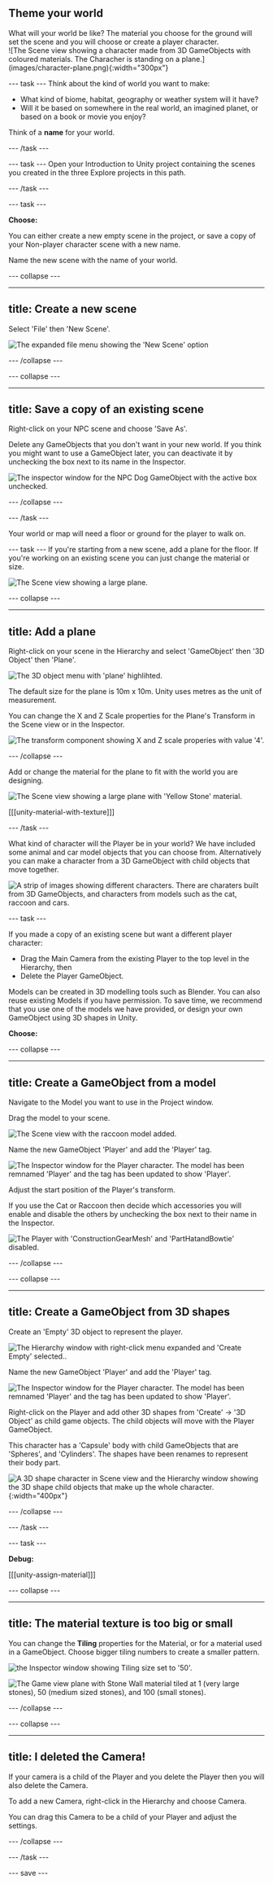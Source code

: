 ## Theme your world

<div style="display: flex; flex-wrap: wrap">
<div style="flex-basis: 200px; flex-grow: 1; margin-right: 15px;">
What will your world be like? The material you choose for the ground will set the scene and you will choose or create a player character. 

</div>
<div>
![The Scene view showing a character made from 3D GameObjects with coloured materials. The Characher is standing on a plane.](images/character-plane.png){:width="300px"}
</div>
</div>

--- task ---
Think about the kind of world you want to make: 

+ What kind of biome, habitat, geography or weather system will it have?
+ Will it be based on somewhere in the real world, an imagined planet, or based on a book or movie you enjoy?

Think of a **name** for your world. 

--- /task ---

--- task ---
Open your Introduction to Unity project containing the scenes you created in the three Explore projects in this path. 

--- /task ---

--- task ---

**Choose:**

You can either create a new empty scene in the project, or save a copy of your Non-player character scene with a new name. 

Name the new scene with the name of your world. 


--- collapse ---

---
title: Create a new scene
---

Select 'File' then 'New Scene'. 

![The expanded file menu showing the 'New Scene' option](images/new-scene.png)

--- /collapse ---

--- collapse ---

---
title: Save a copy of an existing scene
---

Right-click on your NPC scene and choose 'Save As'. 

Delete any GameObjects that you don't want in your new world. If you think you might want to use a GameObject later, you can deactivate it by unchecking the box next to its name in the Inspector. 

![The inspector window for the NPC Dog GameObject with the active box unchecked.](images/dog-inactive.png)

--- /collapse ---

--- /task ---

Your world or map will need a floor or ground for the player to walk on.

--- task ---
If you're starting from a new scene, add a plane for the floor. If you're working on an existing scene you can just change the material or size.

![The Scene view showing a large plane.](images/new-plane.png)

--- collapse ---

---
title: Add a plane
---

Right-click on your scene in the Hierarchy and select 'GameObject' then '3D Object' then 'Plane'. 

![The 3D object menu with 'plane' highlihted.](images/3D-plane.png)

The default size for the plane is 10m x 10m. Unity uses metres as the unit of measurement.

You can change the X and Z Scale properties for the Plane's Transform in the Scene view or in the Inspector. 

![The transform component showing X and Z scale properies with value '4'.](images/plane-transform.png)

--- /collapse ---

Add or change the material for the plane to fit with the world you are designing.

![The Scene view showing a large plane with 'Yellow Stone' material.](images/yellow-stone-plane.png)

[[[unity-material-with-texture]]]

--- /task ---

What kind of character will the Player be in your world? We have included some animal and car model objects that you can choose from. Alternatively you can make a character from a 3D GameObject with child objects that move together. 

![A strip of images showing different characters. There are charaters built from 3D GameObjects, and characters from models such as the cat, raccoon and cars.](images/player-examples.png)

--- task ---

If you made a copy of an existing scene but want a different player character:
+ Drag the Main Camera from the existing Player to the top level in the Hierarchy, then
+ Delete the Player GameObject. 

Models can be created in 3D modelling tools such as Blender. You can also reuse existing Models if you have permission. To save time, we recommend that you use one of the models we have provided, or design your own GameObject using 3D shapes in Unity.

**Choose:**

--- collapse ---

---
title: Create a GameObject from a model
---

Navigate to the Model you want to use in the Project window. 

Drag the model to your scene. 

![The Scene view with the raccoon model added.](images/raccoon-character.png)

Name the new GameObject 'Player' and add the 'Player' tag. 

![The Inspector window for the Player character. The model has been remnamed 'Player' and the tag has been updated to show 'Player'.](images/player-tag.png)

Adjust the start position of the Player's transform. 

If you use the Cat or Raccoon then decide which accessories you will enable and disable the others by unchecking the box next to their name in the Inspector.

![The Player with 'ConstructionGearMesh' and 'PartHatandBowtie' disabled.](images/child-disabled.png)

--- /collapse ---

--- collapse ---

---
title: Create a GameObject from 3D shapes
---

Create an 'Empty' 3D object to represent the player. 

![The Hierarchy window with right-click menu expanded and 'Create Empty' selected..](images/empty-object.png)

Name the new GameObject 'Player' and add the 'Player' tag.  

![The Inspector window for the Player character. The model has been remnamed 'Player' and the tag has been updated to show 'Player'.](images/player-tag.png)

Right-click on the Player and add other 3D shapes from 'Create' -> '3D Object' as child game objects. The child objects will move with the Player GameObject. 

This character has a 'Capsule' body with child GameObjects that are 'Spheres', and 'Cylinders'. The shapes have been renames to represent their body part. 

![A 3D shape character in Scene view and the Hierarchy window showing the 3D shape child objects that make up the whole character.](images/3d-shape-character.png){:width="400px"}

--- /collapse ---

--- /task ---

--- task ---

**Debug:**

[[[unity-assign-material]]]

--- collapse ---

---
title: The material texture is too big or small
---

You can change the **Tiling** properties for the Material, or for a material used in a GameObject. Choose bigger tiling numbers to create a smaller pattern.

![the Inspector window showing Tiling size set to '50'.](images/tiling-component.png)

![The Game view plane with Stone Wall material tiled at 1 (very large stones), 50 (medium sized stones), and 100 (small stones).](images/tiling.png)

--- /collapse ---

--- collapse ---

---
title: I deleted the Camera!
---

If your camera is a child of the Player and you delete the Player then you will also delete the Camera.

To add a new Camera, right-click in the Hierarchy and choose Camera. 

You can drag this Camera to be a child of your Player and adjust the settings. 

--- /collapse ---

--- /task ---

--- save ---
